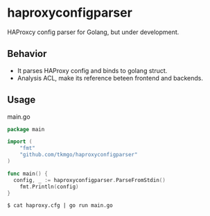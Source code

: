 # haproxyconfigparser

HAProxcy config parser for Golang, but under development.


## Behavior

- It parses HAProxy config and binds to golang struct.
- Analysis ACL, make its reference beteen frontend and backends.


## Usage

main.go

```go
package main

import (
	"fmt"
	"github.com/tkmgo/haproxyconfigparser"
)

func main() {
  config, _ := haproxyconfigparser.ParseFromStdin()
	fmt.Println(config)
}
```

```shell
$ cat haproxy.cfg | go run main.go
```
